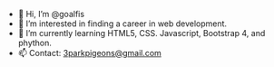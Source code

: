 - 👋 Hi, I’m @goalfis
- 👀 I’m interested in finding a career in web development.
- 🌱 I’m currently learning HTML5, CSS. Javascript, Bootstrap 4, and phython.
- 📫 Contact: 3parkpigeons@gmail.com

<!---
goalfis/goalfis is a ✨ special ✨ repository because its `README.md` (this file) appears on your GitHub profile.
You can click the Preview link to take a look at your changes.
--->
